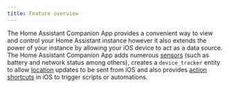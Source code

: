 ```yaml
---
title: Feature overview
---
```


The Home Assistant Companion App provides a convenient way to view and control your Home Assistant instance however it also extends the power of your instance by allowing your iOS device to act as a data source. The Home Assistant Companion App adds numerous [sensors](sensors.md) (such as battery and network status among others), creates a `device_tracker` entity to allow [location](location.md) updates to be sent from iOS and also provides [action shortcuts](actions.md) in iOS to trigger scripts or automations.
